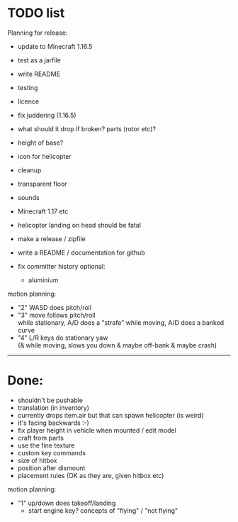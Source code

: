 TODO list
=========

Planning for release:
- update to Minecraft 1.16.5
- test as a jarfile
- write README
- testing
- licence

- fix juddering (1.16.5)
- what should it drop if broken? parts (rotor etc)? 
- height of base?
- icon for helicopter
- cleanup
- transparent floor
- sounds
- Minecraft 1.17 etc
- helicopter landing on head should be fatal
- make a release / zipfile
- write a README / documentation for github
- fix committer history
optional:
  - aluminium

motion planning:
- "2" WASD does pitch/roll
- "3" move follows pitch/roll  
  while stationary, A/D does a "strafe"
  while moving, A/D does a banked curve
- "4" L/R keys do stationary yaw  
  (& while moving, slows you down & maybe off-bank & maybe crash)

---------------------------------------------



Done:
====

- shouldn't be pushable
- translation (in inventory)
- currently drops item.air but that can spawn helicopter (is weird)
- it's facing backwards :-)
- fix player height in vehicle when mounted / edit model
- craft from parts
- use the fine texture
- custom key commands
- size of hitbox
- position after dismount
- placement rules (OK as they are, given hitbox etc)

motion planning:
- "1" up/down does takeoff/landing
  - start engine key?
    concepts of "flying" / "not flying"  
